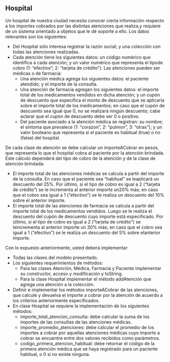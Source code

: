 ## Hospital

Un hospital de nuestra ciudad necesita conocer cierta información respecto a los importes cobrados por las distintas atenciones que realiza,y requiere de un sistema orientado a objetos que le dé soporte a ello. Los datos relevantes son los siguientes:

* Del Hospital sólo interesa registrar la razón social; y una colección con todas las atenciones realizadas.
* Cada atención tiene los siguientes datos: un código numérico que identifica a cada atención; y un valor numérico que representa el tipode cobro (1: “efectivo”; 2: “tarjeta de crédito”). Las atenciones pueden ser médicas o de farmacia:
    * Una atención médica agrega los siguientes datos: el paciente atendido; y el importe de la consulta.
    * Una atención de farmacia agregan los siguientes datos: el importe total de los medicamentos vendidos en dicha atención; y un cupón de descuento que especifica el monto de descuento que se aplicaría sobre el importe total de los medicamentos; en caso que el cupón de descuento sea igual que 0, no se realizará ningún descuento; cabe aclarar que el cupón de descuento debe ser 0 o positivo.
    * Del paciente asociado a la atención médica se registran: su nombre; el síntoma que prevalece (1: “corazon”, 2: “pulmon”, 3: “otras”); y un valor booleano que representa si el paciente es habitual (true) o no (false) del hospital.
    
De cada clase de atención se debe calcular un importeACobrar en pesos, que representa lo que el hospital cobra al paciente por la atención brindada. Este cálculo dependerá del tipo de cobro de la atención y de la clase de atención brindada:

* El importe total de las atenciones médicas se calcula a partir del importe de la consulta. En caso que el paciente sea “habitual” se leaplicará un descuento del 25%. Por último, si el tipo de cobro es igual a 2 (“tarjeta de crédito”) se le incrementa al anterior importe un20% más; en caso que el cobro sea igual a 1 (“efectivo”) se le realiza un descuento del 10% sobre el anterior importe.
* El importe total de las atenciones de farmacia se calcula a partir del importe total de los medicamentos vendidos. Luego se le realiza el descuento del cupón de descuento cuyo importe está especificado. Por último, si el tipo de cobro es igual a 2 (“tarjeta de crédito”) se leincrementa al anterior importe un 30% más; en caso que el cobro sea igual a 1 (“efectivo”) se le realiza un descuento del 5% sobre elanterior importe.

Con lo expuesto anteriormente, usted deberá implementar:

* Todas las clases del modelo presentado.
* Los siguientes requerimientos de métodos:
    * Para las clases Atención, Médica, Farmacia y Paciente implementar su constructor, acceso y modificación y toString.
    * Para la clase Hospital implementar el método addAtención que agrega una atención a la colección.
* Definir e implementar los métodos importeACobrar de las atenciones, que calcule y devuelva el importe a cobrar por la atención de acuerdo a los criterios anteriormente especificados.
* En clase Hospital se requiere la implementación de los siguientes métodos:
    * importe_total_atencion_consulta: debe calcular la suma de los importes de las consultas de las atenciones médicas.
    * importe_promedio_atenciones: debe calcular el promedio de los importes a cobrar por aquellas atenciones médicas cuyo importe a cobrar se encuentre entre dos valores recibidos como parámetros.
    * codigo_primera_atencion_habitual: debe retornar el código de la primera atención médica que se haya registrado para un paciente habitual, o 0 si no existe ninguna.
   
